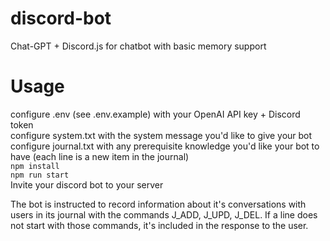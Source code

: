 # discord-bot
Chat-GPT + Discord.js for chatbot with basic memory support


# Usage
configure .env (see .env.example) with your OpenAI API key + Discord token  
configure system.txt with the system message you'd like to give your bot  
configure journal.txt with any prerequisite knowledge you'd like your bot to have (each line is a new item in the journal)  
`npm install`  
`npm run start`  
Invite your discord bot to your server


The bot is instructed to record information about it's conversations with users in its journal with the commands J_ADD, J_UPD, J_DEL. If a line does not start with those commands, it's included in the response to the user. 
